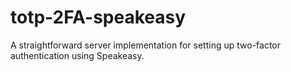 # totp-2FA-speakeasy
A straightforward server implementation for setting up two-factor authentication using Speakeasy.
